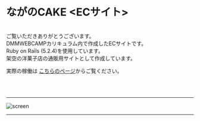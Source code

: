 # ながのCAKE <ECサイト>
<br>
ご覧いただきありがとうございます。<br>
DMMWEBCAMPカリキュラム内で作成したECサイトです。<br>
Ruby on Rails (5.2.4)を使用しています。<br>
架空の洋菓子店の通販用サイトとして作成しています。<br>

実際の稼働は
[こちらのページ](https://github.com/SanEmu/naganocake/tree/read_me "ながのCAKE")からご覧ください。

<br>
<br>

- - - -
![screen](https://user-images.githubusercontent.com/61111655/81570523-ab57cb80-93db-11ea-8ac2-374789ee3d96.png)
- - - -

<br>